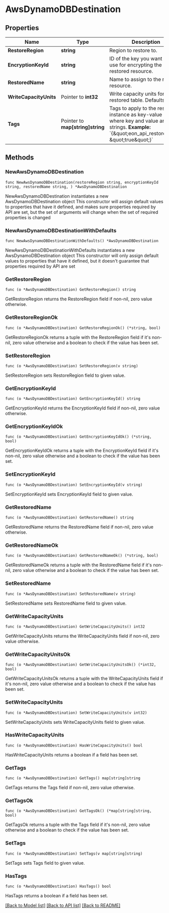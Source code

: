 # AwsDynamoDBDestination

## Properties

Name | Type | Description | Notes
------------ | ------------- | ------------- | -------------
**RestoreRegion** | **string** | Region to restore to. | 
**EncryptionKeyId** | **string** | ID of the key you want Eon to use for encrypting the restored resource. | 
**RestoredName** | **string** | Name to assign to the restored resource. | 
**WriteCapacityUnits** | Pointer to **int32** | Write capacity units for the restored table. Defaults to 5.  | [optional] 
**Tags** | Pointer to **map[string]string** | Tags to apply to the restored instance as key-value pairs, where key and value are both strings.  **Example:** &#x60;{\&quot;eon_api_restore\&quot;: \&quot;true\&quot;}&#x60;  | [optional] 

## Methods

### NewAwsDynamoDBDestination

`func NewAwsDynamoDBDestination(restoreRegion string, encryptionKeyId string, restoredName string, ) *AwsDynamoDBDestination`

NewAwsDynamoDBDestination instantiates a new AwsDynamoDBDestination object
This constructor will assign default values to properties that have it defined,
and makes sure properties required by API are set, but the set of arguments
will change when the set of required properties is changed

### NewAwsDynamoDBDestinationWithDefaults

`func NewAwsDynamoDBDestinationWithDefaults() *AwsDynamoDBDestination`

NewAwsDynamoDBDestinationWithDefaults instantiates a new AwsDynamoDBDestination object
This constructor will only assign default values to properties that have it defined,
but it doesn't guarantee that properties required by API are set

### GetRestoreRegion

`func (o *AwsDynamoDBDestination) GetRestoreRegion() string`

GetRestoreRegion returns the RestoreRegion field if non-nil, zero value otherwise.

### GetRestoreRegionOk

`func (o *AwsDynamoDBDestination) GetRestoreRegionOk() (*string, bool)`

GetRestoreRegionOk returns a tuple with the RestoreRegion field if it's non-nil, zero value otherwise
and a boolean to check if the value has been set.

### SetRestoreRegion

`func (o *AwsDynamoDBDestination) SetRestoreRegion(v string)`

SetRestoreRegion sets RestoreRegion field to given value.


### GetEncryptionKeyId

`func (o *AwsDynamoDBDestination) GetEncryptionKeyId() string`

GetEncryptionKeyId returns the EncryptionKeyId field if non-nil, zero value otherwise.

### GetEncryptionKeyIdOk

`func (o *AwsDynamoDBDestination) GetEncryptionKeyIdOk() (*string, bool)`

GetEncryptionKeyIdOk returns a tuple with the EncryptionKeyId field if it's non-nil, zero value otherwise
and a boolean to check if the value has been set.

### SetEncryptionKeyId

`func (o *AwsDynamoDBDestination) SetEncryptionKeyId(v string)`

SetEncryptionKeyId sets EncryptionKeyId field to given value.


### GetRestoredName

`func (o *AwsDynamoDBDestination) GetRestoredName() string`

GetRestoredName returns the RestoredName field if non-nil, zero value otherwise.

### GetRestoredNameOk

`func (o *AwsDynamoDBDestination) GetRestoredNameOk() (*string, bool)`

GetRestoredNameOk returns a tuple with the RestoredName field if it's non-nil, zero value otherwise
and a boolean to check if the value has been set.

### SetRestoredName

`func (o *AwsDynamoDBDestination) SetRestoredName(v string)`

SetRestoredName sets RestoredName field to given value.


### GetWriteCapacityUnits

`func (o *AwsDynamoDBDestination) GetWriteCapacityUnits() int32`

GetWriteCapacityUnits returns the WriteCapacityUnits field if non-nil, zero value otherwise.

### GetWriteCapacityUnitsOk

`func (o *AwsDynamoDBDestination) GetWriteCapacityUnitsOk() (*int32, bool)`

GetWriteCapacityUnitsOk returns a tuple with the WriteCapacityUnits field if it's non-nil, zero value otherwise
and a boolean to check if the value has been set.

### SetWriteCapacityUnits

`func (o *AwsDynamoDBDestination) SetWriteCapacityUnits(v int32)`

SetWriteCapacityUnits sets WriteCapacityUnits field to given value.

### HasWriteCapacityUnits

`func (o *AwsDynamoDBDestination) HasWriteCapacityUnits() bool`

HasWriteCapacityUnits returns a boolean if a field has been set.

### GetTags

`func (o *AwsDynamoDBDestination) GetTags() map[string]string`

GetTags returns the Tags field if non-nil, zero value otherwise.

### GetTagsOk

`func (o *AwsDynamoDBDestination) GetTagsOk() (*map[string]string, bool)`

GetTagsOk returns a tuple with the Tags field if it's non-nil, zero value otherwise
and a boolean to check if the value has been set.

### SetTags

`func (o *AwsDynamoDBDestination) SetTags(v map[string]string)`

SetTags sets Tags field to given value.

### HasTags

`func (o *AwsDynamoDBDestination) HasTags() bool`

HasTags returns a boolean if a field has been set.


[[Back to Model list]](../README.md#documentation-for-models) [[Back to API list]](../README.md#documentation-for-api-endpoints) [[Back to README]](../README.md)


